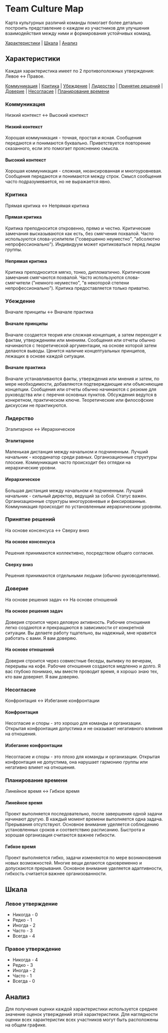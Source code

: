 # Team Culture Map

Карта культурных различий команды помогает более детально построить представление о каждом из участников для улучшения взаимодействия между ними и формирования устойчивых команд.

[Характеристики](#характеристики) | [Шкала](#шкала) | [Анализ](#анализ)

## Характеристики

Каждая характеристика имеет по 2 противоположных утверждения: Левое <-> Правое.

[Коммуникация](#коммуникация) | [Критика](#критика) | [Убеждение](#убеждение) | [Лидерство](#лидерство) | [Принятие решений](#принятие-решений) | [Доверие](#доверие) | [Несогласие](#несогласие) | [Планирование времени](#планирование-времени)

### Коммуникация
Низкий контекст <-> Высокий контекст

#### Низкий контекст
Хорошая коммуникация - точная, простая и ясная.
Сообщения передаются и понимаются буквально.
Приветствуется повторение сказанного, если это помогает прояснению смысла.

#### Высокий контекст
Хорошая коммуникация - сложная, нюансированная и многоуровневая.
Сообщения передаются и понимаются между строк.
Смысл сообщения часто подразумевается, но не выражается явно.

### Критика
Прямая критика <-> Непрямая критика

#### Прямая критика
Критика преподносится откровенно, прямо и честно.
Критические замечания высказываются как есть, без смягчения похвалой.
Часто используются слова-усилители ("совершенно неуместно", "абсолютно непрофессионально").
Индивидуум может критиковаться перед лицом группы.

#### Непрямая критика
Критика преподносится мягко, тонко, дипломатично.
Критические замечания смягчаются похвалой.
Часто используются слова-смягчители ("немного неуместно", "в некоторой степени непрофессионально").
Критика предоставляется только приватно.

### Убеждение
Вначале принципы <-> Вначале практика

#### Вначале принципы
Вначале создается теория или сложная концепция,
а затем переходят к фактам, утверждениям или мнениям.
Сообщения или отчеты обычно начинаются с теоретической аргументации,
на основе которой затем делаются выводы.
Ценится наличие концептуальных принципов, лежащих в основе каждой ситуации.

#### Вначале практика
Вначале устанавливаются факты, утверждения или мнения
и затем, по мере необходимости, добавляются подтверждающие или объясняющие концепции.
Сообщения или отчеты обычно начинаются с резюме для руководства или с перечня основных пунктов.
Обсуждения ведутся в конкретном, практическом ключе.
Теоретические или философские дискуссии не практикуются. 

### Лидерство
Эгалитарное <-> Иерархическое

#### Эгалитарное
Маленькая дистанция между начальном и подчиненным.
Лучший начальник - координатор среди равных.
Организационные структуры плоские.
Коммуникация часто происходит без оглядки на иерархические уровни.

#### Иерархическое
Большая дистанция между начальном и подчиненным.
Лучший начальник - сильный директор, ведущий за собой.
Статус важен. Организационные структуры многоуровневые и фиксированные.
Коммуникация происходит по установленным иерархическим уровням.

### Принятие решений
На основе консенсуса <-> Сверху вниз

#### На основе консенсуса
Решения принимаются коллективно, посредством общего согласия.

#### Сверху вниз
Решения принимаются отдельными людьми (обычно руководителями).

### Доверие
На основе решения задач <-> На основе отношений

#### На основе решения задач
Доверия строится через деловую активность.
Рабочие отношения легко создаются и прекращаются в зависимости от конкретной ситуации.
Вы делаете работу тщательно, вы надежный, мне нравится работать с вами.
Я вам доверяю.

#### На основе отношений
Доверия строится через совместные беседы, выпивку по вечерам, перерывы на кофе.
Рабочие отношения создаются медленно и долго.
Я вас глубоко понимаю, мы вместе проводит время, я хорошо знаю тех, кто вам доверяет.
Я вам доверяю.

### Несогласие
Конфронтация <-> Избегание конфронтации

#### Конфронтация
Несогласие и споры - это хорошо для команды и организации.
Открытая конфронтация допустима и не оказывает негативного влияния на отношения.

#### Избегание конфронтации
Несогласие и споры - это плохо для команды и организации.
Открытая конфронтация не допустима, она нарушает гармонию группы или негативно влияет на отношения.

### Планирование времени
Линейное время <-> Гибкое время

#### Линейное время
Проект выполняется последовательно, после завершения одной задачи начинают другую.
В каждый момент времени выполняется одна задача.
Прерывания отсутствуют.
Основное внимание уделяется соблюдению установленных сроков и соответствию расписанию.
Быстрота и хорошая организация считаются важнее гибкости.

#### Гибкое время
Проект выполняется гибко, задачи изменяются по мере возникновения новых возможностей.
Многие вещи делаются одновременно и допускаются прерывания.
Основное внимание уделяется адаптивности, гибкость считается важнее организованности.

## Шкала

### Левое утверждение
- Никогда - 0
- Редко - 1
- Иногда - 2
- Часто - 3
- Всегда - 4

### Правое утверждение
- Никогда - 4
- Редко - 3
- Иногда - 2
- Часто - 1
- Всегда - 0

## Анализ

Для получения оценки каждой характеристики используется
среднее значение оценок утверждений этой характеристики.
Для наглядности оценки всех характеристик всех участников
могут быть расположены на общем графике.
